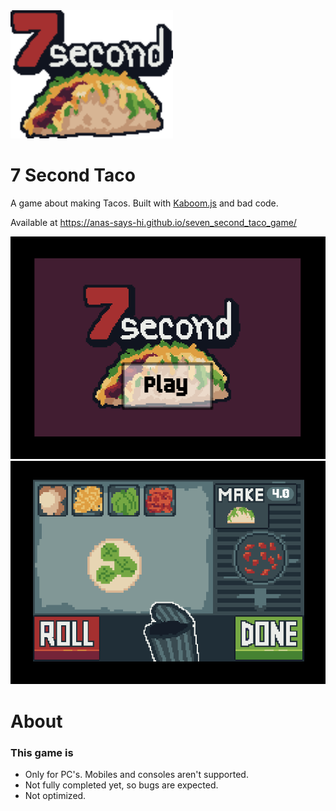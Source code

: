 <img src="./assets/logo.png" width="260px"/>

# 7 Second Taco

A game about making Tacos.
Built with [Kaboom.js](https://github.com/replit/kaboom) and bad code.

Available at https://anas-says-hi.github.io/seven_second_taco_game/

![Start screen](./assets/screenshots/start.png)
![Main game](./assets/screenshots/game.png)

# About

### This game is
+ Only for PC's. Mobiles and consoles aren't supported.
+ Not fully completed yet, so bugs are expected.
+ Not optimized.

